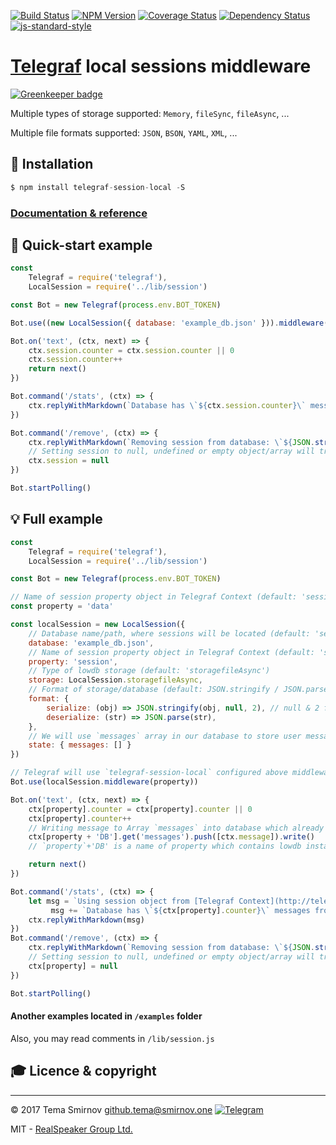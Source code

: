 [![Build Status](https://travis-ci.org/realspeaker/telegraf-session-local.svg?branch=master)](https://travis-ci.org/realspeaker/telegraf-session-local)
[![NPM Version](https://img.shields.io/npm/v/telegraf-session-local.svg?style=flat-square)](https://www.npmjs.com/package/telegraf-session-local)
[![Coverage Status](https://coveralls.io/repos/github/realspeaker/telegraf-session-local/badge.svg?branch=master)](https://coveralls.io/github/realspeaker/telegraf-session-local?branch=master)
[![Dependency Status](https://david-dm.org/realspeaker/telegraf-session-local.svg)](https://david-dm.org/realspeaker/telegraf-session-local)
[![js-standard-style](https://img.shields.io/badge/code%20style-standard-brightgreen.svg?style=flat-square)](http://standardjs.com/)

# [Telegraf](https://github.com/telegraf/telegraf) local sessions middleware

[![Greenkeeper badge](https://badges.greenkeeper.io/RealSpeaker/telegraf-session-local.svg)](https://greenkeeper.io/)

Multiple types of storage supported: `Memory`, `fileSync`, `fileAsync`, ...

Multiple file formats supported: `JSON`, `BSON`, `YAML`, `XML`, ...


## 🚀 Installation

```js
$ npm install telegraf-session-local -S
```

### [Documentation & reference](http://realspeaker.github.io/telegraf-session-local/)

## 👀 Quick-start example

```js
const
	Telegraf = require('telegraf'),
	LocalSession = require('../lib/session')

const Bot = new Telegraf(process.env.BOT_TOKEN)

Bot.use((new LocalSession({ database: 'example_db.json' })).middleware())

Bot.on('text', (ctx, next) => {
	ctx.session.counter = ctx.session.counter || 0
	ctx.session.counter++
	return next()
})

Bot.command('/stats', (ctx) => {
	ctx.replyWithMarkdown(`Database has \`${ctx.session.counter}\` messages from @${ctx.from.username}`)
})

Bot.command('/remove', (ctx) => {
	ctx.replyWithMarkdown(`Removing session from database: \`${JSON.stringify(ctx.session)}\``)
	// Setting session to null, undefined or empty object/array will trigger removing it from database
	ctx.session = null
})

Bot.startPolling()
```

## 💡 Full example

```js
const
	Telegraf = require('telegraf'),
	LocalSession = require('../lib/session')

const Bot = new Telegraf(process.env.BOT_TOKEN)

// Name of session property object in Telegraf Context (default: 'session')
const property = 'data'

const localSession = new LocalSession({
	// Database name/path, where sessions will be located (default: 'sessions.json')
	database: 'example_db.json',
	// Name of session property object in Telegraf Context (default: 'session')
	property: 'session',
	// Type of lowdb storage (default: 'storagefileAsync')
	storage: LocalSession.storagefileAsync,
	// Format of storage/database (default: JSON.stringify / JSON.parse)
	format: {
		serialize: (obj) => JSON.stringify(obj, null, 2), // null & 2 for pretty-formatted JSON
		deserialize: (str) => JSON.parse(str),
	},
	// We will use `messages` array in our database to store user messages using exported lowdb instance from LocalSession via Telegraf Context
	state: { messages: [] }
})

// Telegraf will use `telegraf-session-local` configured above middleware with overrided `property` name
Bot.use(localSession.middleware(property))

Bot.on('text', (ctx, next) => {
	ctx[property].counter = ctx[property].counter || 0
	ctx[property].counter++
	// Writing message to Array `messages` into database which already has sessions Array
	ctx[property + 'DB'].get('messages').push([ctx.message]).write()
	// `property`+'DB' is a name of property which contains lowdb instance (`dataDB`)

	return next()
})

Bot.command('/stats', (ctx) => {
	let msg = `Using session object from [Telegraf Context](http://telegraf.js.org/context.html) (\`ctx\`), named \`${property}\`\n`
		 msg += `Database has \`${ctx[property].counter}\` messages from @${ctx.from.username}`
	ctx.replyWithMarkdown(msg)
})
Bot.command('/remove', (ctx) => {
	ctx.replyWithMarkdown(`Removing session from database: \`${JSON.stringify(ctx[property])}\``)
	// Setting session to null, undefined or empty object/array will trigger removing it from database
	ctx[property] = null
})

Bot.startPolling()
```

#### Another examples located in `/examples` folder 
Also, you may read comments in  `/lib/session.js`

## 🎓 Licence &amp; copyright

* * *

&copy; 2017 Tema Smirnov <github.tema@smirnov.one> [![Telegram](https://img.shields.io/badge/%F0%9F%92%AC%20Telegram-%40TemaSM-blue.svg)](https://t.me/TemaSM)

MIT - [RealSpeaker Group Ltd.](https://github.com/RealSpeaker)
